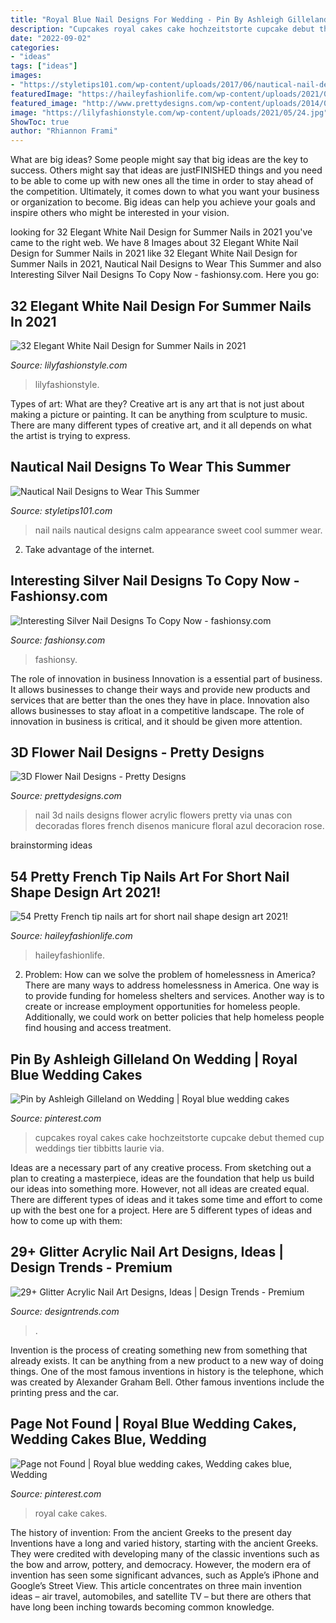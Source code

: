 ```yaml
---
title: "Royal Blue Nail Designs For Wedding - Pin By Ashleigh Gilleland On Wedding"
description: "Cupcakes royal cakes cake hochzeitstorte cupcake debut themed cup weddings tier tibbitts laurie via"
date: "2022-09-02"
categories:
- "ideas"
tags: ["ideas"]
images:
- "https://styletips101.com/wp-content/uploads/2017/06/nautical-nail-design-25.jpg"
featuredImage: "https://haileyfashionlife.com/wp-content/uploads/2021/04/86.jpg"
featured_image: "http://www.prettydesigns.com/wp-content/uploads/2014/07/Blue-Nails1.jpg"
image: "https://lilyfashionstyle.com/wp-content/uploads/2021/05/24.jpg"
ShowToc: true
author: "Rhiannon Frami"
---
```



What are big ideas?
Some people might say that big ideas are the key to success. Others might say that ideas are justFINISHED things and you need to be able to come up with new ones all the time in order to stay ahead of the competition. Ultimately, it comes down to what you want your business or organization to become. Big ideas can help you achieve your goals and inspire others who might be interested in your vision.

	

		
looking for 32 Elegant White Nail Design for Summer Nails in 2021 you've came to the right web. We have 8 Images about 32 Elegant White Nail Design for Summer Nails in 2021 like 32 Elegant White Nail Design for Summer Nails in 2021, Nautical Nail Designs to Wear This Summer and also Interesting Silver Nail Designs To Copy Now - fashionsy.com. Here you go:
		
    
## 32 Elegant White Nail Design For Summer Nails In 2021

<img loading=lazy src="https://lilyfashionstyle.com/wp-content/uploads/2021/05/24.jpg" onerror="this.onerror=null;this.src='https://tse4.mm.bing.net/th?id=OIP.Vm5MYud5A0Zo1BhzSnwx2AHaLH&amp;pid=15.1';" alt="32 Elegant White Nail Design for Summer Nails in 2021">

_Source: lilyfashionstyle.com_

>lilyfashionstyle. 

	

Types of art: What are they?
Creative art is any art that is not just about making a picture or painting. It can be anything from sculpture to music. There are many different types of creative art, and it all depends on what the artist is trying to express.

    
## Nautical Nail Designs To Wear This Summer

<img loading=lazy src="https://styletips101.com/wp-content/uploads/2017/06/nautical-nail-design-25.jpg" onerror="this.onerror=null;this.src='https://tse1.mm.bing.net/th?id=OIP.5nK4TprGpN-dXibv3TJomwHaHa&amp;pid=15.1';" alt="Nautical Nail Designs to Wear This Summer">

_Source: styletips101.com_

>nail nails nautical designs calm appearance sweet cool summer wear. 

	

2. Take advantage of the internet.

    
## Interesting Silver Nail Designs To Copy Now - Fashionsy.com

<img loading=lazy src="https://fashionsy.com/wp-content/uploads/2014/12/general-charming-bling-bling-silver-glitter-nail-art-design-idea-combined-with-black-nail-with-silver-heart-motif-idea-amazing-nail-art2.jpg" onerror="this.onerror=null;this.src='https://tse4.mm.bing.net/th?id=OIP.CAeC3RjaxduQLgYS-pgZoQHaFj&amp;pid=15.1';" alt="Interesting Silver Nail Designs To Copy Now - fashionsy.com">

_Source: fashionsy.com_

>fashionsy. 

	

The role of innovation in business
Innovation is a essential part of business. It allows businesses to change their ways and provide new products and services that are better than the ones they have in place. Innovation also allows businesses to stay afloat in a competitive landscape. The role of innovation in business is critical, and it should be given more attention.

    
## 3D Flower Nail Designs - Pretty Designs

<img loading=lazy src="http://www.prettydesigns.com/wp-content/uploads/2014/07/Blue-Nails1.jpg" onerror="this.onerror=null;this.src='https://tse1.mm.bing.net/th?id=OIP.eZvL7tmTXA7OdjUkIRRcqAHaJ4&amp;pid=15.1';" alt="3D Flower Nail Designs - Pretty Designs">

_Source: prettydesigns.com_

>nail 3d nails designs flower acrylic flowers pretty via unas con decoradas flores french disenos manicure floral azul decoracion rose. 

	
 brainstorming ideas 
    
## 54 Pretty French Tip Nails Art For Short Nail Shape Design Art 2021!

<img loading=lazy src="https://haileyfashionlife.com/wp-content/uploads/2021/04/86.jpg" onerror="this.onerror=null;this.src='https://tse2.mm.bing.net/th?id=OIP.2wkiAszDCwWupF18lagvYgHaLH&amp;pid=15.1';" alt="54 Pretty French tip nails art for short nail shape design art 2021!">

_Source: haileyfashionlife.com_

>haileyfashionlife. 

	

2. Problem:
How can we solve the problem of homelessness in America?
There are many ways to address homelessness in America. One way is to provide funding for homeless shelters and services. Another way is to create or increase employment opportunities for homeless people. Additionally, we could work on better policies that help homeless people find housing and access treatment.

    
## Pin By Ashleigh Gilleland On Wedding | Royal Blue Wedding Cakes

<img loading=lazy src="https://i.pinimg.com/736x/83/c3/71/83c37161e05cbc9d3c6f9cd4064e2049--blue-wedding-cupcakes-white-cupcakes.jpg" onerror="this.onerror=null;this.src='https://tse2.mm.bing.net/th?id=OIP.LC6nMgiN_IVpzuwSDPfEaQHaLJ&amp;pid=15.1';" alt="Pin by Ashleigh Gilleland on Wedding | Royal blue wedding cakes">

_Source: pinterest.com_

>cupcakes royal cakes cake hochzeitstorte cupcake debut themed cup weddings tier tibbitts laurie via. 

	

Ideas are a necessary part of any creative process. From sketching out a plan to creating a masterpiece, ideas are the foundation that help us build our ideas into something more. However, not all ideas are created equal. There are different types of ideas and it takes some time and effort to come up with the best one for a project. Here are 5 different types of ideas and how to come up with them: 

    
## 29+ Glitter Acrylic Nail Art Designs, Ideas | Design Trends - Premium

<img loading=lazy src="https://images.designtrends.com/wp-content/uploads/2016/04/01114959/Fashionable-Nail-Design-For-Bridal.jpg" onerror="this.onerror=null;this.src='https://tse4.mm.bing.net/th?id=OIP.R_1gJPtI1s1ce1d4dx03xQHaHa&amp;pid=15.1';" alt="29+ Glitter Acrylic Nail Art Designs, Ideas | Design Trends - Premium">

_Source: designtrends.com_

>. 

	

Invention is the process of creating something new from something that already exists. It can be anything from a new product to a new way of doing things. One of the most famous inventions in history is the telephone, which was created by Alexander Graham Bell. Other famous inventions include the printing press and the car.

    
## Page Not Found | Royal Blue Wedding Cakes, Wedding Cakes Blue, Wedding

<img loading=lazy src="https://i.pinimg.com/736x/3e/f6/a1/3ef6a1b8cbcba7e1b48ab9e1da594195--royal-blue-wedding-cakes-blue-wedding-themes.jpg" onerror="this.onerror=null;this.src='https://tse2.mm.bing.net/th?id=OIP.Qxn4ua8lbjNcj07plDM7-gHaKj&amp;pid=15.1';" alt="Page not Found | Royal blue wedding cakes, Wedding cakes blue, Wedding">

_Source: pinterest.com_

>royal cake cakes. 

	

The history of invention: From the ancient Greeks to the present day
Inventions have a long and varied history, starting with the ancient Greeks. They were credited with developing many of the classic inventions such as the bow and arrow, pottery, and democracy. However, the modern era of invention has seen some significant advances, such as Apple’s iPhone and Google’s Street View. This article concentrates on three main invention ideas – air travel, automobiles, and satellite TV – but there are others that have long been inching towards becoming common knowledge.

